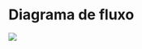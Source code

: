 # Diagrama de fluxo

[![](https://mermaid.ink/img/pako:eNqtWs1y2zYQfhUOT_GMFFugZFE6tJOxlUxm7MRju5dKPsAkJGMqEip_3CSyH6CPkemh00OfQi9WEPwRAAIEpNQXS-TuAtjv-xYL2Fs3ICFyp-5yTf4InmCSOfeXTvWziOtPOMYBJoM3bz7Gu3_pp5MTp9__ycnwhvTzNIcJfbm3TlC6IWkGB8xoiSPq-B5HJydyQNAVELQDgjog0AT0ugJ6e-tnlOAlDmA_SFCI4gBDnDL7l0-7v8hLMYTXDLF3S_PHVQI3T84FDGGaJTBxaOzddxp8b1T8CInZ7v50ot0_IQ7Iz6-iHY6XJIlgP4QhSfsRKmzmi8XH8rFzcXvdc2ISoZ6DIojXPSdF8RN0kEMTguis15h6osXioSvsBgYYxRniA9-8VwVuBQrqddZzm998vrt3TmGe0Yg0gQEkp43RaWn0oA3SzKQ7TG0mB2p4Nb9FAXpEzYMHHqRW_ktg73D0osy30bOkhDqnZjhZDDmPNnBJjuoR5cDMqcmTCQedNYpDJe1nX4J1jm1IDyxIz-wrXl2iJY4RCzF1rku_hw63hkmC401NnK78BiTKI04LTABUUmoFoHLJ9brm88vZ1ex-JnE3RGuUwURHWHAQYYGCsFyujI4iX4V0GYFgERT5soDiMFfOgDlKee4EQaAtMNP2FtFC-Y0W6yuywh2J9yxIuy5CKCs1pdCdkkKiq7oan84qFqpDCKOqimfzRVeEpcENMXQVWLVvbi-4PfR5973Yk1I5fSuUULqQ31A8_0A_Ouxjpwo8hQr4NBg9RRmI6zdjy2Lox1OH5ZzUI7VGUCW0CzhLJ31_w_K5R0Mrnr2JQtdwRa2hUmsUXTZe4tRGevWXFkwIKXVzSOqwF84GUopU2xVxQlTH0rcnVaia1uzbvqPQ1WVPUZd5O_PkpU1atWb5rVC9PC0AjUXd86oaUgmlJV7TgbrguUgKaAISp_k6kyYqeOtQ2aD09xynsAOV2qQB5cNsj8ljngZ6QIYGQOTdo1yGDYOaJes51ISrWFR_N_NoZJg2zSzsxyRjmqSltmhgV7gI6cSQvS2mWBvs_qaVq1UbBXQY2lKeO0EQSDfUJF-5g6uYoraRtKB2bb8XpjbSJLimt5hGrXhalgeIaE2B4aaXKnV0xYwczkio2VKISgINocr3OjadG7tFOb6QwnNjSTk_IBsi1NQ5y9UZeZflVZdVG-kZU1pwsqXcfyaVI1WwXq2wHqWOMb_5hc9s8_50isPWQbSy6j-zg_P2omZg1bXITQtKEsJVhVuUkYTqtXgsh44pYmnKTuM877afyud0DEHd8kgyX4FVgVCRZ2wkjwoKBrWc2-7Ml2oXM9qZbr4rEzJr4cW6Fk2OrYDgwrRybYBCENf4gNHKpSo8JVkKyWhLs4Xw0eoNYBygNYxoI0k011rMQNcg6KPxUo5oHqiYQ-II47X33XIsTmD10ZrbeEsblZj3LS43CrDUND_1Tl03oySIpkhw3L6jx6WwEBp9w1oM7qVJ4N7RAvcPFDg_q2qHlhJvwEU6cvDZtkGkLXuBhbYBmHQ70LCG7Zj56KIo64lnQF6oJ76hKshDdlYG_3-pDEB3h8IayXIqfEMtrNa2lHTzFBxRT5TcBQcWFS0LPWNhUWIGuquLgWTgoBKjItvw4DLD82liLDUGGNX1BtgAp686ni1knUoHh0UxlR9wGLBHT00bS1mKhhYMEcrRRNosxZIkcKN94QBkW6tbh9bZFvzA1YPi5Ats7h-Evy6dGU7z-hMw-KGbCPXxGNhfRwirGFisQibD6Ih7iTZ-qssJYMZJ_GPUWRdAHRcVwBorzXUFsAJFnOygCwfl1cVIITTbRgDoO4HWMLKp23MjRJOBQ3fqbgvHhZs9oQgt3Cn9GKIlpOtbuIv4lZrCPCN3X-PAnWZJjnpuvglhhi4xpLKO6ocoxHSHuy7_jYD9N0HP3cD4V0IaE_rVnW7dL-504I3fnoGJfzbxh_5k5PXcr_ThALwd-t4YjIDn-ZMz33_tud-Y_-DtyB_5k_EYgJEH6O-em5B89eROl3Cdotf_AB1IYRY?type=png)](https://mermaid.live/edit#pako:eNqtWs1y2zYQfhUOT_GMFFugZFE6tJOxlUxm7MRju5dKPsAkJGMqEip_3CSyH6CPkemh00OfQi9WEPwRAAIEpNQXS-TuAtjv-xYL2Fs3ICFyp-5yTf4InmCSOfeXTvWziOtPOMYBJoM3bz7Gu3_pp5MTp9__ycnwhvTzNIcJfbm3TlC6IWkGB8xoiSPq-B5HJydyQNAVELQDgjog0AT0ugJ6e-tnlOAlDmA_SFCI4gBDnDL7l0-7v8hLMYTXDLF3S_PHVQI3T84FDGGaJTBxaOzddxp8b1T8CInZ7v50ot0_IQ7Iz6-iHY6XJIlgP4QhSfsRKmzmi8XH8rFzcXvdc2ISoZ6DIojXPSdF8RN0kEMTguis15h6osXioSvsBgYYxRniA9-8VwVuBQrqddZzm998vrt3TmGe0Yg0gQEkp43RaWn0oA3SzKQ7TG0mB2p4Nb9FAXpEzYMHHqRW_ktg73D0osy30bOkhDqnZjhZDDmPNnBJjuoR5cDMqcmTCQedNYpDJe1nX4J1jm1IDyxIz-wrXl2iJY4RCzF1rku_hw63hkmC401NnK78BiTKI04LTABUUmoFoHLJ9brm88vZ1ex-JnE3RGuUwURHWHAQYYGCsFyujI4iX4V0GYFgERT5soDiMFfOgDlKee4EQaAtMNP2FtFC-Y0W6yuywh2J9yxIuy5CKCs1pdCdkkKiq7oan84qFqpDCKOqimfzRVeEpcENMXQVWLVvbi-4PfR5973Yk1I5fSuUULqQ31A8_0A_Ouxjpwo8hQr4NBg9RRmI6zdjy2Lox1OH5ZzUI7VGUCW0CzhLJ31_w_K5R0Mrnr2JQtdwRa2hUmsUXTZe4tRGevWXFkwIKXVzSOqwF84GUopU2xVxQlTH0rcnVaia1uzbvqPQ1WVPUZd5O_PkpU1atWb5rVC9PC0AjUXd86oaUgmlJV7TgbrguUgKaAISp_k6kyYqeOtQ2aD09xynsAOV2qQB5cNsj8ljngZ6QIYGQOTdo1yGDYOaJes51ISrWFR_N_NoZJg2zSzsxyRjmqSltmhgV7gI6cSQvS2mWBvs_qaVq1UbBXQY2lKeO0EQSDfUJF-5g6uYoraRtKB2bb8XpjbSJLimt5hGrXhalgeIaE2B4aaXKnV0xYwczkio2VKISgINocr3OjadG7tFOb6QwnNjSTk_IBsi1NQ5y9UZeZflVZdVG-kZU1pwsqXcfyaVI1WwXq2wHqWOMb_5hc9s8_50isPWQbSy6j-zg_P2omZg1bXITQtKEsJVhVuUkYTqtXgsh44pYmnKTuM877afyud0DEHd8kgyX4FVgVCRZ2wkjwoKBrWc2-7Ml2oXM9qZbr4rEzJr4cW6Fk2OrYDgwrRybYBCENf4gNHKpSo8JVkKyWhLs4Xw0eoNYBygNYxoI0k011rMQNcg6KPxUo5oHqiYQ-II47X33XIsTmD10ZrbeEsblZj3LS43CrDUND_1Tl03oySIpkhw3L6jx6WwEBp9w1oM7qVJ4N7RAvcPFDg_q2qHlhJvwEU6cvDZtkGkLXuBhbYBmHQ70LCG7Zj56KIo64lnQF6oJ76hKshDdlYG_3-pDEB3h8IayXIqfEMtrNa2lHTzFBxRT5TcBQcWFS0LPWNhUWIGuquLgWTgoBKjItvw4DLD82liLDUGGNX1BtgAp686ni1knUoHh0UxlR9wGLBHT00bS1mKhhYMEcrRRNosxZIkcKN94QBkW6tbh9bZFvzA1YPi5Ats7h-Evy6dGU7z-hMw-KGbCPXxGNhfRwirGFisQibD6Ih7iTZ-qssJYMZJ_GPUWRdAHRcVwBorzXUFsAJFnOygCwfl1cVIITTbRgDoO4HWMLKp23MjRJOBQ3fqbgvHhZs9oQgt3Cn9GKIlpOtbuIv4lZrCPCN3X-PAnWZJjnpuvglhhi4xpLKO6ocoxHSHuy7_jYD9N0HP3cD4V0IaE_rVnW7dL-504I3fnoGJfzbxh_5k5PXcr_ThALwd-t4YjIDn-ZMz33_tud-Y_-DtyB_5k_EYgJEH6O-em5B89eROl3Cdotf_AB1IYRY)